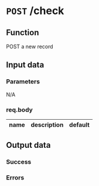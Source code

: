 # `POST` /check

## Function
POST a new record

## Input data
### Parameters
N/A

### req.body
| name | description | default |
| ---- | ----------- | ------- |

## Output data
### Success

### Errors
